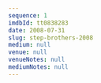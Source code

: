 ```yaml
---
sequence: 1
imdbId: tt0838283
date: 2008-07-31
slug: step-brothers-2008
medium: null
venue: null
venueNotes: null
mediumNotes: null
---
```


